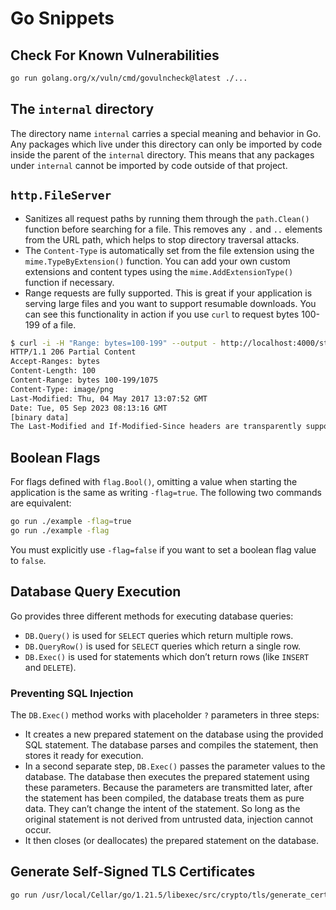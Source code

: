 # Go Snippets

## Check For Known Vulnerabilities

```sh
go run golang.org/x/vuln/cmd/govulncheck@latest ./...
```

## The `internal` directory

The directory name `internal` carries a special meaning and behavior in Go. Any packages which live under this directory can only be imported by code inside the parent of the `internal` directory. This means that any packages under `internal` cannot be imported by code outside of that project.

## `http.FileServer`

- Sanitizes all request paths by running them through the `path.Clean()` function before searching for a file. This removes any `.` and `..` elements from the URL path, which helps to stop directory traversal attacks.
- The `Content-Type` is automatically set from the file extension using the `mime.TypeByExtension()` function. You can add your own custom extensions and content types using the `mime.AddExtensionType()` function if necessary.
- Range requests are fully supported. This is great if your application is serving large files and you want to support resumable downloads. You can see this functionality in action if you use `curl` to request bytes 100-199 of a file.

```sh
$ curl -i -H "Range: bytes=100-199" --output - http://localhost:4000/static/img/logo.png
HTTP/1.1 206 Partial Content
Accept-Ranges: bytes
Content-Length: 100
Content-Range: bytes 100-199/1075
Content-Type: image/png
Last-Modified: Thu, 04 May 2017 13:07:52 GMT
Date: Tue, 05 Sep 2023 08:13:16 GMT
[binary data]
The Last-Modified and If-Modified-Since headers are transparently supported. If a file hasn’t changed since the user last requested it, then http.FileServer will send a 304 Not Modified status code instead of the file itself. This helps reduce latency and processing overhead for both the client and server.
```

## Boolean Flags

For flags defined with `flag.Bool()`, omitting a value when starting the application is the same as writing `-flag=true`. The following two commands are equivalent:

```sh
go run ./example -flag=true
go run ./example -flag
```

You must explicitly use `-flag=false` if you want to set a boolean flag value to `false`.

## Database Query Execution

Go provides three different methods for executing database queries:

- `DB.Query()` is used for `SELECT` queries which return multiple rows.
- `DB.QueryRow()` is used for `SELECT` queries which return a single row.
- `DB.Exec()` is used for statements which don’t return rows (like `INSERT` and `DELETE`).

### Preventing SQL Injection

The `DB.Exec()` method works with placeholder `?` parameters in three steps:

- It creates a new prepared statement on the database using the provided SQL statement. The database parses and compiles the statement, then stores it ready for execution.
- In a second separate step, `DB.Exec()` passes the parameter values to the database. The database then executes the prepared statement using these parameters. Because the parameters are transmitted later, after the statement has been compiled, the database treats them as pure data. They can’t change the intent of the statement. So long as the original statement is not derived from untrusted data, injection cannot occur.
- It then closes (or deallocates) the prepared statement on the database.

## Generate Self-Signed TLS Certificates

```sh
go run /usr/local/Cellar/go/1.21.5/libexec/src/crypto/tls/generate_cert.go --rsa-bits=2048 --host=localhost
```
